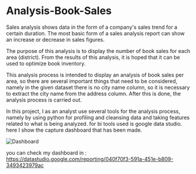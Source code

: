 # Analysis-Book-Sales

Sales analysis shows data in the form of a company's sales trend for a certain duration. The most basic form of a sales analysis report can show an increase or decrease in sales figures.

The purpose of this analysis is to display the number of book sales for each area (district). From the results of this analysis, it is hoped that it can be used to optimize book inventory.

This analysis process is intended to display an analysis of book sales per area, so there are several important things that need to be considered, namely in the given dataset there is no city name column, so it is necessary to extract the city name from the address column. After this is done, the analysis process is carried out. 

In this project, I as an analyst use several tools for the analysis process, namely by using python for profiling and cleansing data and taking features related to what is being analyzed. for bi tools used is google data studio. here I show the capture dashboard that has been made.

![Dashboard](https://user-images.githubusercontent.com/52574448/157370811-05b2bf94-3ddc-44db-abfe-1ec6ccc60753.png)

you can check my dashboard in : https://datastudio.google.com/reporting/040f70f3-591a-451e-b809-3493423979ac

